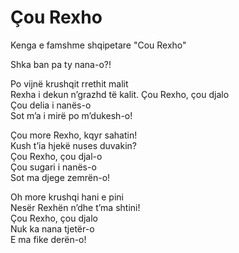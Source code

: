 # Çou Rexho

Kenga e famshme shqipetare "Cou Rexho"

Shka ban pa ty nana-o?!  

Po vijnë krushqit rrethit malit  
Rexha i dekun n’grazhd të kalit.
Çou Rexho, çou djalo  
Çou delia i nanës-o  
Sot m’a i mirë po m’dukesh-o!   

Çou more Rexho, kqyr sahatin!  
Kush t’ia hjekë nuses duvakin?  
Çou Rexho, çou djal-o  
Çou sugari i nanës-o   
Sot ma djege zemrën-o!    

Oh more krushqi hani e pini  
Nesër Rexhën n’dhe t’ma shtini!  
Çou Rexho, çou djalo  
Nuk ka nana tjetër-o  
E ma fike derën-o!  
